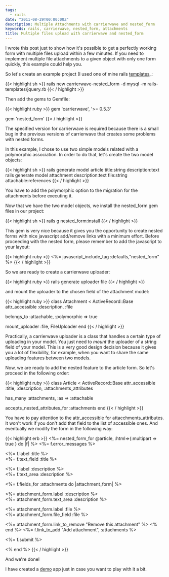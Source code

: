 ```yaml
---
tags:
  - rails
date: "2011-08-29T00:00:00Z"
description: Multiple Attachments with carrierwave and nested_form
keywords: rails, carrierwave, nested_form, attachments
title: Multiple files upload with carrierwave and nested_form
---
```


I wrote this post just to show how it's possible to get a perfectly working
form with multiple files upload within a few minutes. If you need to implement
multiple file attachments to a given object with only one form quickly, this
example could help you.

So let's create an example project (I used one of mine rails
[templates](https://github.com/lucapette/rails-templates)\_:

{{< highlight sh >}}
rails new carrierwave-nested_form -d mysql -m rails-templates/jquery.rb
{{< / highlight >}}

Then add the gems to Gemfile:

{{< highlight ruby >}}
gem 'carrierwave', '>= 0.5.3'

gem 'nested_form'
{{< / highlight >}}

The specified version for carrierwave is required because there is a small bug
in the previous versions of carrierwave that creates some problems with nested
forms.

In this example, I chose to use two simple models related with a polymorphic association. In order to do that, let's create the two model objects:

{{< highlight sh >}}
rails generate model article title:string description:text
rails generate model attachment description:text file:string attachable:references
{{< / highlight >}}

You have to add the polymorphic option to the migration for the attachments
before executing it.

Now that we have the two model objects, we install the nested_form gem files
in our project:

{{< highlight sh >}}
rails g nested_form:install
{{< / highlight >}}

This gem is very nice because it gives you the opportunity to create nested
forms with nice javascript add/remove links with a minimum effort. Before
proceeding with the nested form, please remember to add the javascript to your
layout:

{{< highlight ruby >}}
<%= javascript_include_tag :defaults,"nested_form" %>
{{< / highlight >}}

So we are ready to create a carrierwave uploader:

{{< highlight ruby >}}
rails generate uploader file
{{< / highlight >}}

and mount the uploader to the chosen field of the attachment model:

{{< highlight ruby >}}
class Attachment < ActiveRecord::Base
attr_accessible :description, :file

belongs_to :attachable, :polymorphic => true

mount_uploader :file, FileUploader
end
{{< / highlight >}}

Practically, a carrierwave uploader is a class that handles a certain type of
uploading in your model. You just need to _mount_ the uploader of a string field
of your model. This is a very good design decision because it gives you a lot of
flexibility, for example, when you want to share the same uploading features
between two models.

Now, we are ready to add the nested feature to the article form. So let's
proceed in the following order:

{{< highlight ruby >}}
class Article < ActiveRecord::Base
attr_accessible :title, :description, :attachments_attributes

has_many :attachments, :as => :attachable

accepts_nested_attributes_for :attachments
end
{{< / highlight >}}

You have to pay attention to the attr_accessible for attacchments_attributes.
It won't work if you don't add that field to the list of accessible ones. And
eventually we modify the form in the following way:

{{< highlight erb >}}
<%= nested_form_for @article, :html=>{:multipart => true } do |f| %>
<%= f.error_messages %>

  <p>
  <%= f.label :title %><br />
  <%= f.text_field :title %>
  </p>
  <p>
  <%= f.label :description %><br />
  <%= f.text_area :description %>
  </p>
  <%= f.fields_for :attachments do |attachment_form|  %>
    <p>
    <%= attachment_form.label :description %><br />
    <%= attachment_form.text_area :description %>
    </p>
    <p>
    <%= attachment_form.label :file %><br />
    <%= attachment_form.file_field :file %>
    </p>
    <%= attachment_form.link_to_remove "Remove this attachment" %>
  <% end %>
  <%= f.link_to_add "Add attachment", :attachments %>
  <p><%= f.submit %></p>
 <% end %>
{{< / highlight >}}

And we're done!

I have created a [demo](https://github.com/lucapette/carrierwave-nested_form)
app just in case you want to play with it a bit.
